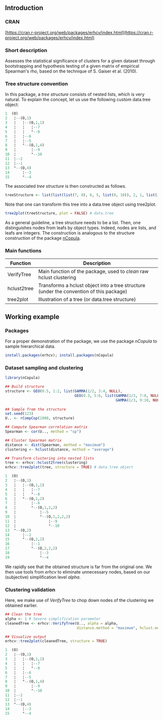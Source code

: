## Introduction

### CRAN

[https://cran.r-project.org/web/packages/erhcv/index.html](https://cran.r-project.org/web/packages/erhcv/index.html)

### Short description

Assesses the statistical significance of clusters for a given dataset through bootstrapping and hypothesis testing of a given matrix of empirical Spearman's rho, based on the technique of S. Gaiser et al. (2010). 

### Tree structure convention

In this package, a *tree structure* consists of nested lists, which is very natural. To explain the concept, let us use the following custom data.tree object:
```r
1  (O)            
2   ¦--(O,1)      
3   ¦   ¦--(O,1,1)
4   ¦   ¦   ¦--7  
5   ¦   ¦   °--8  
6   ¦   ¦--6      
7   ¦   ¦--5      
8   ¦   °--(O,1,4)
9   ¦       ¦--9  
10  ¦       °--10 
11  ¦--2          
12  ¦--1          
13  °--(O,4)      
14      ¦--3      
15      °--4    
```
The associated *tree structure* is then constructed as follows.
```r
treeStructure <- list(list(list(7, 8), 6, 5, list(9, 10)), 2, 1, list(3, 4))
```
Note that one can transform this tree into a data.tree object using tree2plot.
```r
tree2plot(treeStructure, plot = FALSE) # data.tree
```
As a general guideline, a tree structure needs to be a list. Then, one distinguishes nodes from leafs by object types. Indeed, nodes are lists, and leafs are integers. The construction is analogous to the structure construction of the package [nCopula](https://cran.r-project.org/web/packages/nCopula/index.html).

### Main functions

Function | Description
----------| -------------
VerifyTree | Main function of the package, used to *clean* raw hclust clustering
hclust2tree | Transforms a hclust object into a tree structure (under the convention of this package)
tree2plot | Illustration of a tree (or data.tree structure)

## Working example

### Packages

For a proper demonstration of the package, we use the package *nCopula* to sample hierarchical data.

```r
install.packages(erhcv); install.packages(nCopula)
```

### Dataset sampling and clustering

```r
library(nCopula)

## Build structure
structure <- GEO(0.5, 1:2, list(GAMMA(1/2, 3:4, NULL),
                                GEO(0.3, 5:6, list(GAMMA(1/3, 7:8, NULL),
                                                   GAMMA(1/3, 9:10, NULL)))))
                                                   
## Sample from the structure
set.seed(123)
U.. <- rCompCop(1000, structure)

## Compute Spearman correlation matrix
Spearman <- cor(U.., method = "sp")

## Cluster Spearman matrix
distance <- dist(Spearman, method = "maximum")
clustering <- hclust(distance, method = "average")

## Transform clustering into nested lists
tree <- erhcv::hclust2tree(clustering)
erhcv::tree2plot(tree, structure = TRUE) # data.tree object

1  (O)                        
2   ¦--(O,1)                  
3   ¦   ¦--(O,1,1)            
4   ¦   ¦   ¦--7              
5   ¦   ¦   °--8              
6   ¦   °--(O,1,2)            
7   ¦       ¦--6              
8   ¦       °--(O,1,2,2)      
9   ¦           ¦--5          
10  ¦           °--(O,1,2,2,2)
11  ¦               ¦--9      
12  ¦               °--10     
13  °--(O,2)                  
14      ¦--2                  
15      °--(O,2,2)            
16          ¦--1              
17          °--(O,2,2,2)      
18              ¦--3          
19              °--4  
```

We rapidly see that the obtained structure is far from the original one. We then use tools from *erhcv* to eliminate unnecessary nodes, based on our (subjective) simplification level *alpha*.

### Clustering validation

Here, we make use of *VerifyTree* to chop down nodes of the clustering we obtained earlier. 

```r
## Clean the tree
alpha <- 1 # Severe simplification parameter
cleanedTree <- erhcv::VerifyTree(U.., alpha = alpha,
                                 distance.method = "maximum", hclust.method = "average")$Tree

## Visualize output
erhcv::tree2plot(cleanedTree, structure = TRUE)

1  (O)            
2   ¦--(O,1)      
3   ¦   ¦--(O,1,1)
4   ¦   ¦   ¦--7  
5   ¦   ¦   °--8  
6   ¦   ¦--6      
7   ¦   ¦--5      
8   ¦   °--(O,1,4)
9   ¦       ¦--9  
10  ¦       °--10 
11  ¦--2          
12  ¦--1          
13  °--(O,4)      
14      ¦--3      
15      °--4 
```
